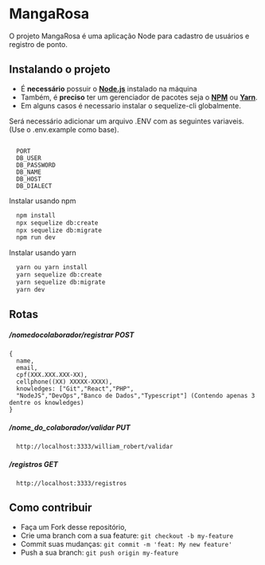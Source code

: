 
# MangaRosa

O projeto MangaRosa é uma aplicação Node para cadastro de usuários e registro de ponto.

## Instalando o projeto

  - É **necessário** possuir o **[Node.js](https://nodejs.org/en/)** instalado na máquina
  - Também, é **preciso** ter um gerenciador de pacotes seja o **[NPM](https://www.npmjs.com/)** ou **[Yarn](https://yarnpkg.com/)**.
  - Em alguns casos é necessario instalar o sequelize-cli globalmente.

Será necessário adicionar um arquivo .ENV com as seguintes variaveis. (Use o .env.example como base).

```

  PORT
  DB_USER
  DB_PASSWORD
  DB_NAME
  DB_HOST
  DB_DIALECT

```

Instalar usando npm

```bash
  npm install
  npx sequelize db:create
  npx sequelize db:migrate
  npm run dev
```

Instalar usando yarn

```bash
  yarn ou yarn install
  yarn sequelize db:create
  yarn sequelize db:migrate
  yarn dev
```



## Rotas
##### /nomedocolaborador/registrar POST
```
{
  name,
  email,
  cpf(XXX.XXX.XXX-XX),
  cellphone((XX) XXXXX-XXXX),
  knowledges: ["Git","React","PHP",
  "NodeJS","DevOps","Banco de Dados","Typescript"] (Contendo apenas 3 dentre os knowledges)
}
```
##### /nome_do_colaborador/validar PUT
```
  http://localhost:3333/william_robert/validar
```

##### /registros GET
```
  http://localhost:3333/registros
```

<a id="como-contribuir"></a>

## Como contribuir

- Faça um Fork desse repositório,
- Crie uma branch com a sua feature: `git checkout -b my-feature`
- Commit suas mudanças: `git commit -m 'feat: My new feature'`
- Push a sua branch: `git push origin my-feature`
